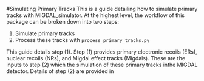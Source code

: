 #Simulating Primary Tracks
This is a guide detailing how to simulate primary tracks with MIGDAL_simulator. At the highest level, the workflow of this package can be broken down into two steps:

1. Simulate primary tracks
2. Process these tracks with `process_primary_tracks.py`

This guide details step (1). Step (1) provides primary electronic recoils (ERs), nuclear recoils (NRs), and Migdal effect tracks (Migdals). These are the inputs to step (2) which the simulation of these primary tracks inthe MIGDAL detector. Details of step (2) are provided in 